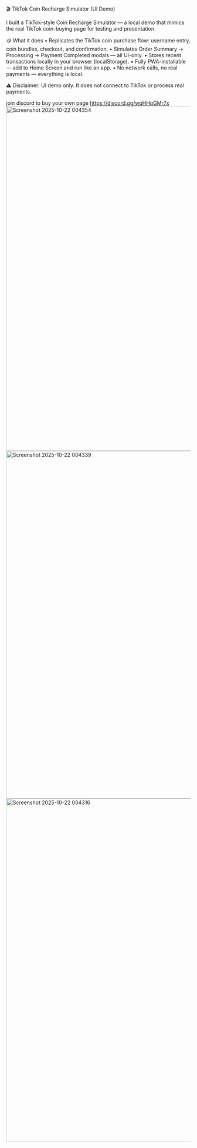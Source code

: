 🎬 TikTok Coin Recharge Simulator (UI Demo)

I built a TikTok-style Coin Recharge Simulator — a local demo that mimics the real TikTok coin-buying page for testing and presentation.

🪙 What it does
• Replicates the TikTok coin purchase flow: username entry, coin bundles, checkout, and confirmation.
• Simulates Order Summary → Processing → Payment Completed modals — all UI-only.
• Stores recent transactions locally in your browser (localStorage).
• Fully PWA-installable — add to Home Screen and run like an app.
• No network calls, no real payments — everything is local.

⚠️ Disclaimer: UI demo only. It does not connect to TikTok or process real payments.

join discord to buy your own page  https://discord.gg/wqHHqGMr7x
<img width="1747" height="937" alt="Screenshot 2025-10-22 004354" src="https://github.com/user-attachments/assets/196fd23a-e7e9-4059-9eb2-7f95179be501" />
<img width="1437" height="945" alt="Screenshot 2025-10-22 004339" src="https://github.com/user-attachments/assets/f6f19465-faa2-4a62-973e-9ef479f5e8ac" />
<img width="1876" height="933" alt="Screenshot 2025-10-22 004316" src="https://github.com/user-attachments/assets/962be888-0d6b-4a99-9da5-889532b38254" />
